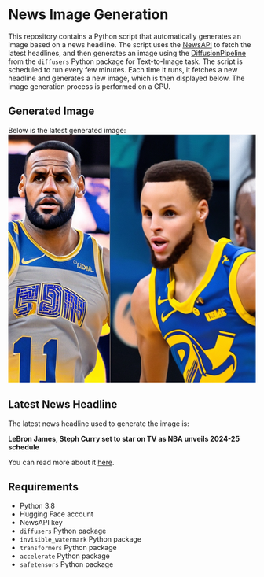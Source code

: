 # News Image Generation
This repository contains a Python script that automatically generates an image based on a news headline. The script uses the [NewsAPI](https://newsapi.org/) to fetch the latest headlines, and then generates an image using the [DiffusionPipeline](https://github.com/huggingface/diffusers) from the `diffusers` Python package for Text-to-Image task.
The script is scheduled to run every few minutes. Each time it runs, it fetches a new headline and generates a new image, which is then displayed below. The image generation process is performed on a GPU.

## Generated Image
Below is the latest generated image:
![Generated Image](image.png)

## Latest News Headline
The latest news headline used to generate the image is:

**LeBron James, Steph Curry set to star on TV as NBA unveils 2024-25 schedule**

You can read more about it [here](https://news.google.com/rss/articles/CBMijwFBVV95cUxOMnFZY0l4X1V4T2xLbjhuYmo4NWdJR2ZUdm1qRERyeGZDRXNRaXYxNmhGUHc5UWsxT1ZGbHZ2UktQT3ZiTk9XZ0REZWQ4T0xNc3pEYk80Z3dVNFlmVUVMNXJSTGFTUFlNeFo4dWdzdDZjeEEyb1gtLS1yYjlmaUZmX0tLVWszZEItcm5ZeTdOWQ?oc=5).

## Requirements
- Python 3.8
- Hugging Face account
- NewsAPI key
- `diffusers` Python package
- `invisible_watermark` Python package
- `transformers` Python package
- `accelerate` Python package
- `safetensors` Python package
